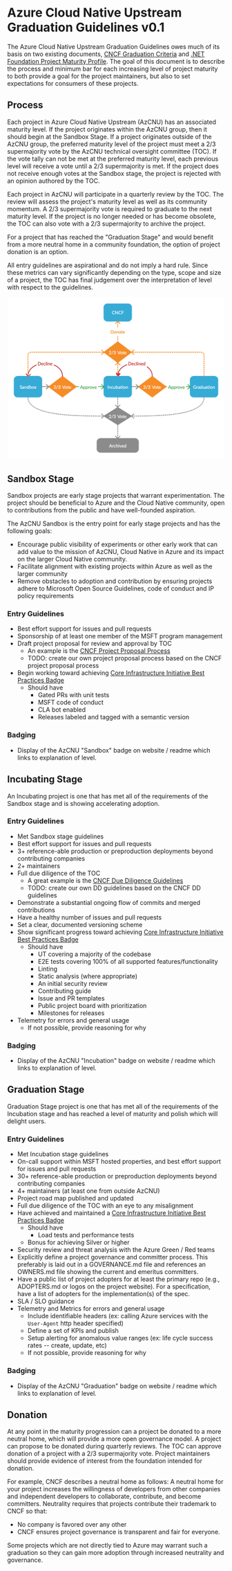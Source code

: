 # Azure Cloud Native Upstream Graduation Guidelines v0.1
The Azure Cloud Native Upstream Graduation Guidelines owes much of its basis on two existing documents,
[CNCF Graduation Criteria](https://github.com/cncf/toc/blob/fc161c13a86ba022277a906a10ff51a568406f7c/process/graduation_criteria.adoc) 
and [.NET Foundation Project Maturity Profile](https://github.com/dotnet-foundation/project-maturity-model/blob/65fdfa43d7e68845bd65638c378cf834d7158b90/maturity-profiles.md). The goal of this document is to describe the process and 
minimum bar for each increasing level of project maturity to both provide a
goal for the project maintainers, but also to set expectations for consumers of these
projects.

## Process

Each project in Azure Cloud Native Upstream (AzCNU) has an associated maturity level. If the 
project originates within the AzCNU group, then it should begin at the Sandbox Stage. If a project
originates outside of the AzCNU group, the preferred maturity level of the project must meet 
a 2/3 supermajority vote by the AzCNU technical oversight committee (TOC). If the vote tally 
can not be met at the preferred maturity level, each previous level will receive a vote until a 
2/3 supermajority is met. If the project does not receive enough votes at the Sandbox stage, the
project is rejected with an opinion authored by the TOC.

Each project in AzCNU will participate in a quarterly review by the TOC. The review will assess the 
project's maturity level as well as its community momentum. A 2/3 supermajority vote is required to 
graduate to the next maturity level. If the project is no longer needed or has become obsolete, the 
TOC can also vote with a 2/3 supermajority to archive the project.

For a project that has reached the "Graduation Stage" and would benefit from a more neutral home in 
a community foundation, the option of project donation is an option.

All entry guidelines are aspirational and do not imply a hard rule. Since these metrics can vary 
significantly depending on the type, scope and size of a project, the TOC has final judgement over
the interpretation of level with respect to the guidelines.

![AzCNU Maturity Process](../images/maturity-diagram.png)

## Sandbox Stage
Sandbox projects are early stage projects that warrant experimentation. The project should be 
beneficial to Azure and the Cloud Native community, open to contributions from the public and have 
well-founded aspiration.

The AzCNU Sandbox is the entry point for early stage projects and has the following goals:
- Encourage public visibility of experiments or other early work that can add value to the mission 
  of AzCNU, Cloud Native in Azure and its impact on the larger Cloud Native community.
- Facilitate alignment with existing projects within Azure as well as the larger community
- Remove obstacles to adoption and contribution by ensuring projects adhere to Microsoft Open Source
  Guidelines, code of conduct and IP policy requirements
  
### Entry Guidelines
- Best effort support for issues and pull requests
- Sponsorship of at least one member of the MSFT program management
- Draft project proposal for review and approval by TOC
  - An example is the [CNCF Project Proposal Process](https://github.com/cncf/toc/blob/fc161c13a86ba022277a906a10ff51a568406f7c/process/project_proposals.adoc)
  - TODO: create our own project proposal process based on the CNCF project proposal process
- Begin working toward achieving [Core Infrastructure Initiative Best Practices Badge](https://bestpractices.coreinfrastructure.org/)
  - Should have 
    - Gated PRs with unit tests
    - MSFT code of conduct
    - CLA bot enabled
    - Releases labeled and tagged with a semantic version

### Badging
- Display of the AzCNU "Sandbox" badge on website / readme which links to explanation of level.

## Incubating Stage
An Incubating project is one that has met all of the requirements of the Sandbox stage and is 
showing accelerating adoption.

### Entry Guidelines
- Met Sandbox stage guidelines
- Best effort support for issues and pull requests
- 3+ reference-able production or preproduction deployments beyond contributing companies
- 2+ maintainers
- Full due diligence of the TOC
  - A great example is the [CNCF Due Diligence Guidelines](https://github.com/cncf/toc/blob/fc161c13a86ba022277a906a10ff51a568406f7c/process/due-diligence-guidelines.md)
  - TODO: create our own DD guidelines based on the CNCF DD guidelines
- Demonstrate a substantial ongoing flow of commits and merged contributions
- Have a healthy number of issues and pull requests
- Set a clear, documented versioning scheme
- Show significant progress toward achieving [Core Infrastructure Initiative Best Practices Badge](https://bestpractices.coreinfrastructure.org/)
  - Should have 
    - UT covering a majority of the codebase
    - E2E tests covering 100% of all supported features/functionality 
    - Linting
    - Static analysis (where appropriate)
    - An initial security review
    - Contributing guide
    - Issue and PR templates
    - Public project board with prioritization
    - Milestones for releases
- Telemetry for errors and general usage
  - If not possible, provide reasoning for why

### Badging
- Display of the AzCNU "Incubation" badge on website / readme which links to explanation of level.


## Graduation Stage
Graduation Stage project is one that has met all of the requirements of the Incubation stage and has
reached a level of maturity and polish which will delight users.

### Entry Guidelines
- Met Incubation stage guidelines
- On-call support within MSFT hosted properties, and best effort support for issues and pull requests
- 30+ reference-able production or preproduction deployments beyond contributing companies
- 4+ maintainers (at least one from outside AzCNU)
- Project road map published and updated
- Full due diligence of the TOC with an eye to any misalignment
- Have achieved and maintained a [Core Infrastructure Initiative Best Practices Badge](https://bestpractices.coreinfrastructure.org/)
  - Should have
    - Load tests and performance tests
  - Bonus for achieving Silver or higher
- Security review and threat analysis with the Azure Green / Red teams
- Explicitly define a project governance and committer process. This preferably is laid out in a 
  GOVERNANCE.md file and references an OWNERS.md file showing the current and emeritus committers.
- Have a public list of project adopters for at least the primary repo (e.g., ADOPTERS.md or logos 
  on the project website). For a specification, have a list of adopters for the implementation(s) 
  of the spec.
- SLA / SLO guidance
- Telemetry and Metrics for errors and general usage
  - Include identifiable headers (ex: calling Azure services with the `User-Agent` http header specified)
  - Define a set of KPIs and publish
  - Setup alerting for anomalous value ranges (ex: life cycle success rates -- create, update, etc)
  - If not possible, provide reasoning for why

### Badging
- Display of the AzCNU "Graduation" badge on website / readme which links to explanation of level.

## Donation
At any point in the maturity progression can a project be donated to a more neutral home, which
will provide a more open governance model. A project can propose to be donated during quarterly
reviews. The TOC can approve donation of a project with a 2/3 supermajority vote. Project maintainers
should provide evidence of interest from the foundation intended for donation.

For example, CNCF describes a neutral home as follows:
A neutral home for your project increases the willingness of developers from other companies and 
independent developers to collaborate, contribute, and become committers. Neutrality requires that 
projects contribute their trademark to CNCF so that:

- No company is favored over any other
- CNCF ensures project governance is transparent and fair for everyone.

Some projects which are not directly tied to Azure may warrant such a graduation so they can gain 
more adoption through increased neutrality and governance.
